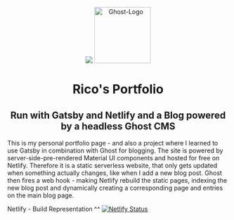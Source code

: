 <p align="center">
  <a href="https://www.gatsbyjs.org">
    <path d="M14,0C6.3,0,0,6.3,0,14s6.3,14,14,14s14-6.3,14-14S21.7,0,14,0z M6.2,21.8c-2.1-2.1-3.2-4.9-3.2-7.6L13.9,25 C11.1,24.9,8.3,23.9,6.2,21.8z M16.4,24.7L3.3,11.6C4.4,6.7,8.8,3,14,3c3.7,0,6.9,1.8,8.9,4.5l-1.5,1.3C19.7,6.5,17,5,14,5 c-3.9,0-7.2,2.5-8.5,6L17,22.5c2.9-1,5.1-3.5,5.8-6.5H18v-2h7C25,19.2,21.3,23.6,16.4,24.7z" fill="#663399"></path>
  </a>
  <a style={width: 30vw}href="https://www.netlify.com">
  <img style={width: 30vw} src="https://www.netlify.com/img/global/badges/netlify-color-bg.svg"/>
<a title="https://ghost.org [Public domain], via Wikimedia Commons" href="https://commons.wikimedia.org/wiki/File:Ghost-Logo.svg"><img width="128" alt="Ghost-Logo" src="https://upload.wikimedia.org/wikipedia/commons/thumb/f/fa/Ghost-Logo.svg/128px-Ghost-Logo.svg.png"></a>
</p>
<h1 align="center">
  Rico's Portfolio
</h1>
<h2 align="center">
 Run with Gatsby and Netlify and a Blog powered by a headless Ghost CMS
</h2>

This is my personal portfolio page - and also a project where I learned to use Gatsby in combination with Ghost for blogging. 
The site is powered by server-side-pre-rendered Material UI components and hosted for free on Netlify. Therefore it is a static serverless website, that only gets updated when something actually changes, like when I add a new blog post. Ghost then fires a web hook - making Netlify rebuild the static pages, indexing the new blog post and dynamically creating a corresponding page and entries on the main blog page.

Netlify - Build Representation ^^ 
[![Netlify Status](https://api.netlify.com/api/v1/badges/41b3c4f9-5403-4937-9b4b-3939d5fb93f7/deploy-status)](https://app.netlify.com/sites/rtrebeljahr/deploys)



